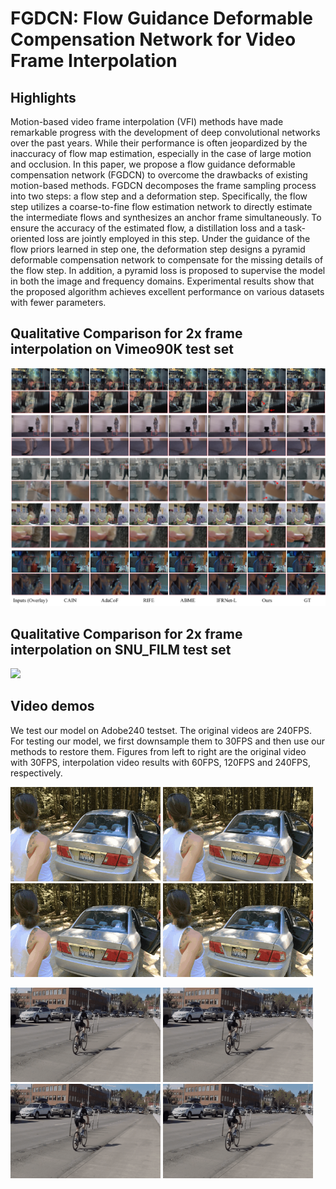 # FGDCN: Flow Guidance Deformable Compensation Network for Video Frame Interpolation

## Highlights
Motion-based video frame interpolation (VFI) methods have made remarkable progress with the development of deep convolutional networks over the past years. While their performance is often jeopardized by the inaccuracy of flow map estimation, especially in the case of large motion and occlusion. In this paper, we propose a flow guidance deformable compensation network (FGDCN) to overcome the drawbacks of existing motion-based methods. FGDCN decomposes the frame sampling process into two steps: a flow step and a deformation step. Specifically, the flow step utilizes a coarse-to-fine flow estimation network to directly estimate the intermediate flows and synthesizes an anchor frame simultaneously. To ensure the accuracy of the estimated flow, a distillation loss and a task-oriented loss are jointly employed in this step. Under the guidance of the flow priors learned in step one, the deformation step designs a pyramid deformable compensation network to compensate for the missing details of the flow step. In addition, a pyramid loss is proposed to supervise the model in both the image and frequency domains. Experimental results show that the proposed algorithm achieves excellent performance on various datasets with fewer parameters.

## Qualitative Comparison for 2x frame interpolation on Vimeo90K test set
![](./images/slow_motion_examples.png)

## Qualitative Comparison for 2x frame interpolation on SNU_FILM test set
![](./images/fast_motion_examples.png)

## Video demos
We test our model on Adobe240 testset. The original videos are 240FPS. For testing our model, we first downsample them to 30FPS and then use our methods to restore them. Figures from left to right are the original video with 30FPS, interpolation video results with 60FPS, 120FPS and 240FPS, respectively.
<p float="left">
  <img src=./demo_video/30fps.gif width=240 />
  <img src=./demo_video/60fps.gif width=240 />
  <img src=./demo_video/120fps.gif width=240 />
  <img src=./demo_video/240fps.gif width=240 />
</p>

<p float="left">
  <img src=./demo_video/30fps_v2.gif width=240 />
  <img src=./demo_video/60fps_v2.gif width=240 />
  <img src=./demo_video/120fps_v2.gif width=240 />
  <img src=./demo_video/240fps_v2.gif width=240 />
</p>


